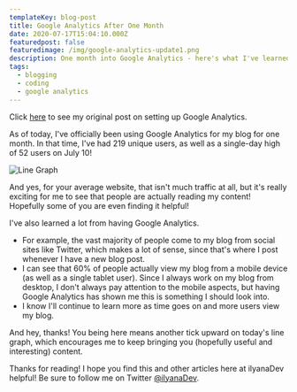```yaml
---
templateKey: blog-post
title: Google Analytics After One Month
date: 2020-07-17T15:04:10.000Z
featuredpost: false
featuredimage: /img/google-analytics-update1.png
description: One month into Google Analytics - here's what I've learned.
tags:
  - blogging
  - coding
  - google analytics
---
```


Click [here](https://ilyana.dev/blog/2020-06-17-configuring-google-analytics-blog/) to see my original post on setting up Google Analytics.

As of today, I've officially been using Google Analytics for my blog for one month. In that time, I've had 219 unique users, as well as a single-day high of 52 users on July 10!

![Line Graph](/img/google-analytics-onemonth.png "Google Analytics one-month line graph")

And yes, for your average website, that isn't much traffic at all, but it's really exciting for me to see that people are actually reading my content! Hopefully some of you are even finding it helpful!

I've also learned a lot from having Google Analytics.

* For example, the vast majority of people come to my blog from social sites like Twitter, which makes a lot of sense, since that's where I post whenever I have a new blog post.
* I can see that 60% of people actually view my blog from a mobile device (as well as a single tablet user). Since I always work on my blog from desktop, I don't always pay attention to the mobile aspects, but having Google Analytics has shown me this is something I should look into.
* I know I'll continue to learn more as time goes on and more users view my blog.

And hey, thanks! You being here means another tick upward on today's line graph, which encourages me to keep bringing you (hopefully useful and interesting) content.

Thanks for reading! I hope you find this and other articles here at ilyanaDev helpful! Be sure to follow me on Twitter [@ilyanaDev](https://twitter.com/ilyanaDev).
